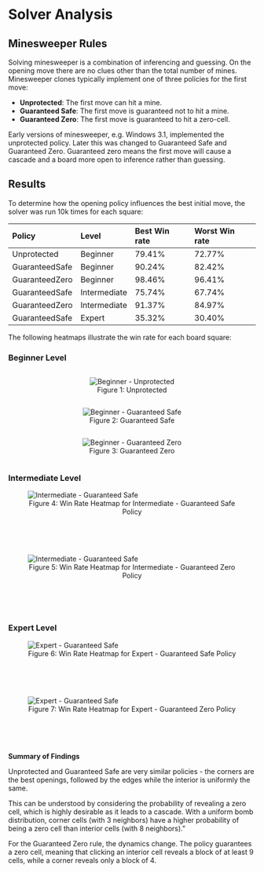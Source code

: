 # Solver Analysis

## Minesweeper Rules

Solving minesweeper is a combination of inferencing and guessing.
On the opening move there are no clues other than the total number of
mines. Minesweeper clones typically implement one of three policies for
the first move:

* **Unprotected**: The first move can hit a mine.
* **Guaranteed Safe**: The first move is guaranteed not to hit a mine.
* **Guaranteed Zero**: The first move is guaranteed to hit a zero-cell.

Early versions of minesweeper, e.g. Windows 3.1, implemented the unprotected policy.
Later this was changed to Guaranteed Safe and Guaranteed Zero. Guaranteed zero means
the first move will cause a cascade and a board more open to inference rather than
guessing.

## Results

To determine how the opening policy influences the best initial move, the solver was
run 10k times for each square:

| Policy         | Level        | Best Win rate | Worst Win rate |
|:---------------|:-------------|:--------------|:---------------|
| Unprotected    | Beginner     | 79.41%        | 72.77%         |
| GuaranteedSafe | Beginner     | 90.24%        | 82.42%         |
| GuaranteedZero | Beginner     | 98.46%        | 96.41%         |
| GuaranteedSafe | Intermediate | 75.74%        | 67.74%         |
| GuaranteedZero | Intermediate | 91.37%        | 84.97%         |
| GuaranteedSafe | Expert       | 35.32%        | 30.40%         |

The following heatmaps illustrate the win rate for each board square:

### Beginner Level

<div style="display: flex; justify-content: space-around; flex-wrap: wrap;">
    <figure>
        <img src="SolverDat/heatmap_beginner_unprotected.png" alt="Beginner - Unprotected">
        <figcaption align="center">Figure 1: Unprotected</figcaption>
    </figure>
    <figure>
        <img src="SolverDat/heatmap_beginner_guaranteed_safe.png" alt="Beginner - Guaranteed Safe">
        <figcaption align="center">Figure 2: Guaranteed Safe</figcaption>
    </figure>
    <figure>
        <img src="SolverDat/heatmap_beginner_guaranteed_zero.png" alt="Beginner - Guaranteed Zero">
        <figcaption align="center">Figure 3: Guaranteed Zero</figcaption>
    </figure>
</div>

### Intermediate Level 

<figure>
  <img src="SolverDat/heatmap_intermediate_guaranteed_safe.png" alt="Intermediate - Guaranteed Safe">
  <figcaption align="center">Figure 4: Win Rate Heatmap for Intermediate - Guaranteed Safe Policy</figcaption>
</figure>
<br>
<br>
<br>

<figure>
  <img src="SolverDat/heatmap_intermediate_guaranteed_zero.png" alt="Intermediate - Guaranteed Safe">
  <figcaption align="center">Figure 5: Win Rate Heatmap for Intermediate - Guaranteed Zero Policy</figcaption>
</figure>
<br>
<br>
<br>


### Expert Level

<figure>
  <img src="SolverDat/heatmap_expert_guaranteed_safe.png" alt="Expert - Guaranteed Safe">
  <figcaption align="center">Figure 6: Win Rate Heatmap for Expert - Guaranteed Safe Policy</figcaption>
</figure>
<br>
<br>
<br>

<figure>
  <img src="SolverDat/heatmap_expert_guaranteed_zero.png" alt="Expert - Guaranteed Safe">
  <figcaption align="center">Figure 7: Win Rate Heatmap for Expert - Guaranteed Zero Policy</figcaption>
</figure>
<br>
<br>
<br>

**Summary of Findings**

Unprotected and Guaranteed Safe are very similar policies - the corners are the best
openings, followed by the edges while the interior is uniformly the same.

This can be understood by considering the probability of revealing a zero cell, which is highly desirable as it leads to a cascade. With a uniform bomb distribution, corner cells (with 3 neighbors) have a higher probability of being a zero cell than interior cells (with 8 neighbors)."

For the Guaranteed Zero rule, the dynamics change. The policy guarantees a zero cell, meaning that clicking an interior cell reveals a block of at least 9 cells, while a corner reveals only a block of 4.



